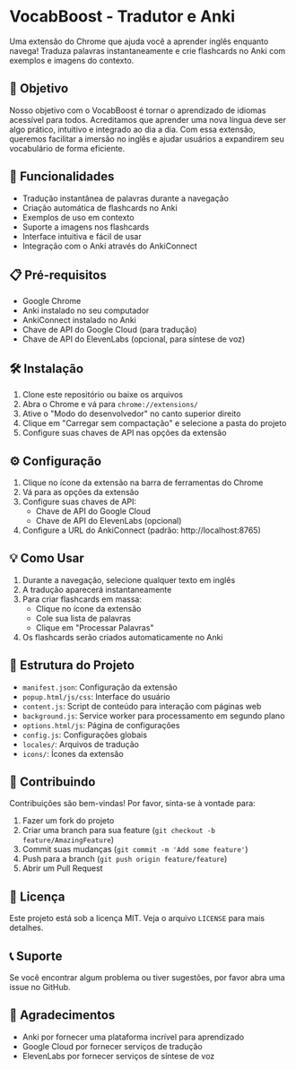 # VocabBoost - Tradutor e Anki

Uma extensão do Chrome que ajuda você a aprender inglês enquanto navega! Traduza palavras instantaneamente e crie flashcards no Anki com exemplos e imagens do contexto.

## 🎯 Objetivo
Nosso objetivo com o VocabBoost é tornar o aprendizado de idiomas acessível para todos. Acreditamos que aprender uma nova língua deve ser algo prático, intuitivo e integrado ao dia a dia. Com essa extensão, queremos facilitar a imersão no inglês e ajudar usuários a expandirem seu vocabulário de forma eficiente.

## 🚀 Funcionalidades

- Tradução instantânea de palavras durante a navegação
- Criação automática de flashcards no Anki
- Exemplos de uso em contexto
- Suporte a imagens nos flashcards
- Interface intuitiva e fácil de usar
- Integração com o Anki através do AnkiConnect

## 📋 Pré-requisitos

- Google Chrome
- Anki instalado no seu computador
- AnkiConnect instalado no Anki
- Chave de API do Google Cloud (para tradução)
- Chave de API do ElevenLabs (opcional, para síntese de voz)

## 🛠️ Instalação

1. Clone este repositório ou baixe os arquivos
2. Abra o Chrome e vá para `chrome://extensions/`
3. Ative o "Modo do desenvolvedor" no canto superior direito
4. Clique em "Carregar sem compactação" e selecione a pasta do projeto
5. Configure suas chaves de API nas opções da extensão

## ⚙️ Configuração

1. Clique no ícone da extensão na barra de ferramentas do Chrome
2. Vá para as opções da extensão
3. Configure suas chaves de API:
   - Chave de API do Google Cloud
   - Chave de API do ElevenLabs (opcional)
4. Configure a URL do AnkiConnect (padrão: http://localhost:8765)

## 💡 Como Usar

1. Durante a navegação, selecione qualquer texto em inglês
2. A tradução aparecerá instantaneamente
3. Para criar flashcards em massa:
   - Clique no ícone da extensão
   - Cole sua lista de palavras
   - Clique em "Processar Palavras"
4. Os flashcards serão criados automaticamente no Anki

## 🔧 Estrutura do Projeto

- `manifest.json`: Configuração da extensão
- `popup.html/js/css`: Interface do usuário
- `content.js`: Script de conteúdo para interação com páginas web
- `background.js`: Service worker para processamento em segundo plano
- `options.html/js`: Página de configurações
- `config.js`: Configurações globais
- `locales/`: Arquivos de tradução
- `icons/`: Ícones da extensão

## 🤝 Contribuindo

Contribuições são bem-vindas! Por favor, sinta-se à vontade para:

1. Fazer um fork do projeto
2. Criar uma branch para sua feature (`git checkout -b feature/AmazingFeature`)
3. Commit suas mudanças (`git commit -m 'Add some feature'`)
4. Push para a branch (`git push origin feature/feature`)
5. Abrir um Pull Request

## 📝 Licença

Este projeto está sob a licença MIT. Veja o arquivo `LICENSE` para mais detalhes.

## 📞 Suporte

Se você encontrar algum problema ou tiver sugestões, por favor abra uma issue no GitHub.

## 🙏 Agradecimentos

- Anki por fornecer uma plataforma incrível para aprendizado
- Google Cloud por fornecer serviços de tradução
- ElevenLabs por fornecer serviços de síntese de voz
